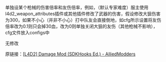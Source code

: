 单独设某个枪械的伤害倍率和友伤倍率，例如，（默认专家难度）服主使用l4d2_weapon_attributes插件或其他插件修改了武器的伤害，假设修改大狙伤害为300，如果不小心（并非不小心）打中队友会直接倒地，如cfg所示设置将友伤倍率改为0.1则只会掉30血，改为0则单独关闭大狙的友伤（其他枪械不影响），cfg文件放入configs中



无修改



原链接：[[L4D2\] Damage Mod (SDKHooks Ed.) - AlliedModders](https://forums.alliedmods.net/showthread.php?p=1184761)

